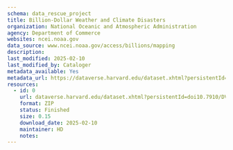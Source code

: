 ```yaml
---
schema: data_rescue_project 
title: Billion-Dollar Weather and Climate Disasters
organization: National Oceanic and Atmospheric Administration
agency: Department of Commerce
websites: ncei.noaa.gov
data_source: www.ncei.noaa.gov/access/billions/mapping
description: 
last_modified: 2025-02-10
last_modified_by: Cataloger
metadata_available: Yes
metadata_url: https://dataverse.harvard.edu/dataset.xhtml?persistentId=doi:10.7910/DVN/WFMZWP&version=DRAFT
resources:
  - id: 0
    url: dataverse.harvard.edu/dataset.xhtml?persistentId=doi10.7910/DVN/WFMZWP&version=DRAFT
    format: ZIP
    status: Finished
    size: 0.15
    download_date: 2025-02-10
    maintainer: HD
    notes: 
---
```


